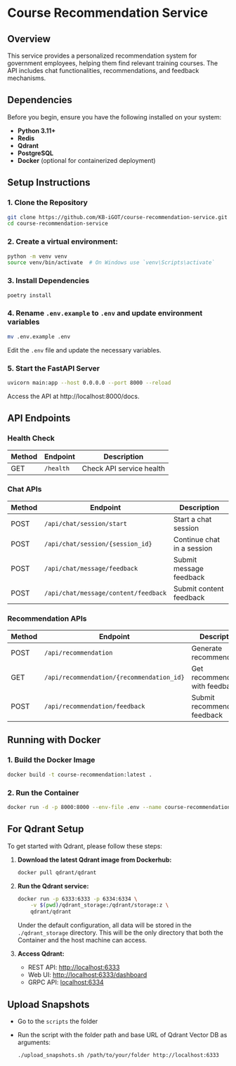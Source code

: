 # Course Recommendation Service

## Overview
This service provides a personalized recommendation system for government employees, helping them find relevant training courses. The API includes chat functionalities, recommendations, and feedback mechanisms.

## Dependencies
Before you begin, ensure you have the following installed on your system:
- **Python 3.11+**
- **Redis**
- **Qdrant**
- **PostgreSQL**
- **Docker** (optional for containerized deployment)


## Setup Instructions
### 1. Clone the Repository
```bash
git clone https://github.com/KB-iGOT/course-recommendation-service.git
cd course-recommendation-service
```

### 2. Create a virtual environment:
```bash
python -m venv venv
source venv/bin/activate  # On Windows use `venv\Scripts\activate`
```

### 3. Install Dependencies
```bash
poetry install
```

### 4. Rename `.env.example` to `.env` and update environment variables
```bash
mv .env.example .env
```
Edit the `.env` file and update the necessary variables.

### 5. Start the FastAPI Server
```bash
uvicorn main:app --host 0.0.0.0 --port 8000 --reload
```
Access the API at http://localhost:8000/docs.

## API Endpoints

### Health Check
| Method | Endpoint | Description |
|--------|----------|-------------|
| GET | `/health` | Check API service health |

### Chat APIs
| Method | Endpoint | Description |
|--------|----------|-------------|
| POST | `/api/chat/session/start` | Start a chat session |
| POST | `/api/chat/session/{session_id}` | Continue chat in a session |
| POST | `/api/chat/message/feedback` | Submit message feedback |
| POST | `/api/chat/message/content/feedback` | Submit content feedback |

### Recommendation APIs
| Method | Endpoint | Description |
|--------|----------|-------------|
| POST | `/api/recommendation` | Generate recommendation |
| GET | `/api/recommendation/{recommendation_id}` | Get recommendation with feedback |
| POST | `/api/recommendation/feedback` | Submit recommendation feedback |

## Running with Docker
### 1. Build the Docker Image
```bash
docker build -t course-recommendation:latest .
```
### 2. Run the Container
```bash
docker run -d -p 8000:8000 --env-file .env --name course-recommendation-container course-recommendation:latest
```

## For Qdrant Setup

To get started with Qdrant, please follow these steps:

1. **Download the latest Qdrant image from Dockerhub:**

   ```bash
   docker pull qdrant/qdrant
   ```

2. **Run the Qdrant service:**

   ```bash
   docker run -p 6333:6333 -p 6334:6334 \
       -v $(pwd)/qdrant_storage:/qdrant/storage:z \
       qdrant/qdrant
   ```

   Under the default configuration, all data will be stored in the `./qdrant_storage` directory. This will be the only directory that both the Container and the host machine can access.

3. **Access Qdrant:**

   - REST API: [http://localhost:6333](http://localhost:6333)
   - Web UI: [http://localhost:6333/dashboard](http://localhost:6333/dashboard)
   - GRPC API: [localhost:6334](http://localhost:6334)

## Upload Snapshots

- Go to the `scripts` the folder  
- Run the script with the folder path and base URL of Qdrant Vector DB as arguments:

   ```./upload_snapshots.sh /path/to/your/folder http://localhost:6333```